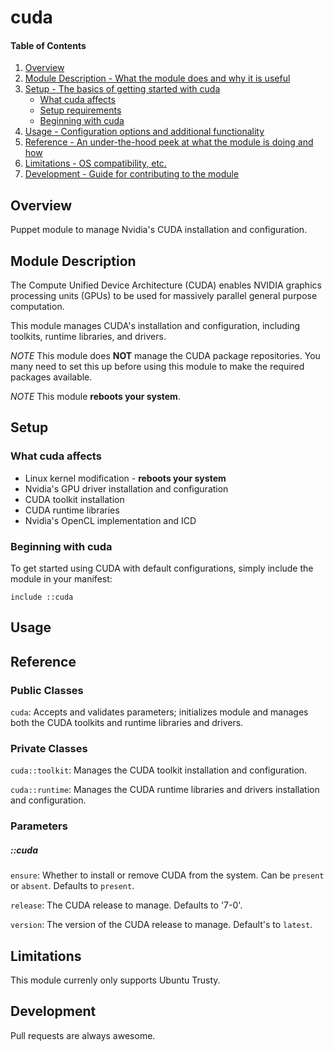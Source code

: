 # cuda

#### Table of Contents

1. [Overview](#overview)
2. [Module Description - What the module does and why it is useful](#module-description)
3. [Setup - The basics of getting started with cuda](#setup)
    * [What cuda affects](#what-cuda-affects)
    * [Setup requirements](#setup-requirements)
    * [Beginning with cuda](#beginning-with-cuda)
4. [Usage - Configuration options and additional functionality](#usage)
5. [Reference - An under-the-hood peek at what the module is doing and how](#reference)
5. [Limitations - OS compatibility, etc.](#limitations)
6. [Development - Guide for contributing to the module](#development)

## Overview

Puppet module to manage Nvidia's CUDA installation and configuration.

## Module Description

The Compute Unified Device Architecture (CUDA) enables NVIDIA graphics processing units (GPUs) to be used for massively parallel general purpose computation.

This module manages CUDA's installation and configuration, including toolkits, runtime libraries, and drivers.

*NOTE* This module does **NOT** manage the CUDA package repositories. You many need to set this up before using this module to make the required packages available.

*NOTE* This module **reboots your system**.

## Setup

### What cuda affects

- Linux kernel modification - **reboots your system**
- Nvidia's GPU driver installation and configuration
- CUDA toolkit installation
- CUDA runtime libraries
- Nvidia's OpenCL implementation and ICD

### Beginning with cuda

To get started using CUDA with default configurations, simply include the module in your manifest:

```puppet
include ::cuda
```

## Usage

## Reference

### Public Classes

`cuda`: Accepts and validates parameters; initializes module and manages both the CUDA toolkits and runtime libraries and drivers.

### Private Classes

`cuda::toolkit`: Manages the CUDA toolkit installation and configuration.

`cuda::runtime`: Manages the CUDA runtime libraries and drivers installation and configuration.

### Parameters

##### ::cuda

`ensure`: Whether to install or remove CUDA from the system. Can be `present` or `absent`. Defaults to `present`.

`release`: The CUDA release to manage. Defaults to '7-0'.

`version`: The version of the CUDA release to manage. Default's to `latest`.

## Limitations

This module currenly only supports Ubuntu Trusty.

## Development

Pull requests are always awesome.
